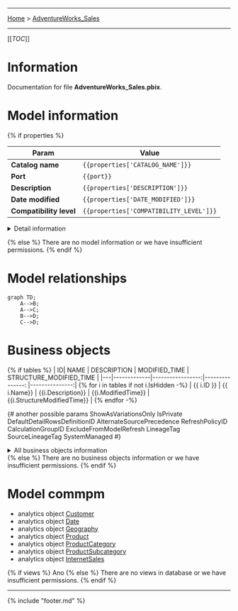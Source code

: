 ----

 [Home](../home.md) > [AdventureWorks_Sales](index.md)

----
[[_TOC_]]

# Information

Documentation for file **AdventureWorks_Sales.pbix**.

# Model information
{% if properties %}

| Param  | Value  |
|---|---|
| **Catalog name** | `{{properties['CATALOG_NAME']}}` | 
| **Port** | `{{port}}`|
| **Description** | `{{properties['DESCRIPTION']}}` | 
| **Date modified** | `{{properties['DATE_MODIFIED']}}` | 
| **Compatibility level** | `{{properties['COMPATIBILITY_LEVEL']}}` | 


<details>
<summary>Detail information</summary>

| Param  | Value  |
|---|---|
| **Catalog name** | `{{properties['CATALOG_NAME']}}` | 
| **Port** | `{{port}}` |
| **Full filename** | `{{full_filename}}` |
| **Description** | `{{properties['DESCRIPTION']}}` | 
| **Roles** | `{{properties['ROLES']}}` | 
| **Date modified** | `{{properties['DATE_MODIFIED']}}` | 
| **Compatibility level** | `{{properties['COMPATIBILITY_LEVEL']}}` | 
| **Type** | `{{properties['TYPE']}}` | 
| **Version** | `{{properties['VERSION']}}` | 
| **Database id** | `{{properties['DATABASE_ID']}}` | 
| **Database guid** | `{{properties['DATABASE_GUID']}}` | 
| **Date queried** | `{{properties['DATE_QUERIED']}}` | 
| **Currently used** | `{{properties['CURRENTLY_USED']}}` | 
| **Popularity** | `{{properties['POPULARITY']}}` | 
| **Weightedpopularity** | `{{properties['WEIGHTEDPOPULARITY']}}` | 
| **Clientcacherefreshpolicy** | `{{properties['CLIENTCACHEREFRESHPOLICY']}}` | 
| **Encryption level** | `{{properties['ENCRYPTION_LEVEL']}}` | 

</details>

{% else %}
There are no model information or we have insufficient permissions.
{% endif %}

# Model relationships

```mermaid
graph TD;
    A-->B;
    A-->C;
    B-->D;
    C-->D;
```

# Business objects
{% if tables %}
| ID| NAME | DESCRIPTION | MODIFIED_TIME | STRUCTURE_MODIFIED_TIME |
|---|-------------|-----------------:|---------------: |---------------:|
{% for i  in tables if not i.IsHidden -%}
| {{ i.ID }} | {{ i.Name}} | {{i.Description}} | {{i.ModifiedTime}} |  {{i.StructureModifiedTime}} |
{% endfor -%}

{# another possible params
ShowAsVariationsOnly
IsPrivate
DefaultDetailRowsDefinitionID
AlternateSourcePrecedence
RefreshPolicyID
CalculationGroupID
ExcludeFromModelRefresh
LineageTag
SourceLineageTag
SystemManaged
#}


<details>
<summary>All business objects information</summary>

| ID| MODEL_ID | NAME | DATA_CATEGORY  | DESCRIPTION | IS_HIDDEN | TABLE_STORAGE_ID | MODIFIED_TIME | STRUCTURE_MODIFIED_TIME | SYSTEM_FLAGS | SHOWASVARIATIONSONLY | ISPRIVATE | DEFAULTDETAILROWSDEFINITIONID | ALTERNATESOURCEPRECEDENCE | REFRESHPOLICYID | CALCULATIONGROUPID | EXCLUDEFROMMODELREFRESH | LINEAGETAG | SOURCELINEAGETAG | SYSTEMMANAGED |
|--------------|-------------|-------------|---------------------:|-----------------:|--------------:|----------------:|---------------:|---------------:|---------------:| -------------------- | --------- | ----------------------------- | ------------------------- | --------------- | ------------------ | ----------------------- | ---------- | ---------------- | ------------- |
{% for i  in tables -%}
| {{ i.ID }} | {{ i.ModelID}} | {{ i.Name}} | {{ i.DataCategory }} | {{i.Description}} | {{i.IsHidden}} | {{i.TableStorageID}} | {{i.ModifiedTime}} |  {{i.StructureModifiedTime}} |  {{i.SystemFlags}} | {{i.ShowAsVariationsOnly}} | {{i.IsPrivate}} | {{i.DefaultDetailRowsDefinitionID}} | {{i.AlternateSourcePrecedence}} | {{i.RefreshPolicyID}} | {{i.CalculationGroupID}} | {{i.ExcludeFromModelRefresh}} | {{i.LineageTag}} | {{i.SourceLineageTag}} | {{i.SystemManaged}} |
{% endfor -%}


</details>
{% else %}
There are no business objects information or we have insufficient permissions.
{% endif %}

# Model commpm 






- analytics object [Customer](./SSAS__ssas_azure/analytics_object_Customer.md)
- analytics object [Date](./SSAS__ssas_azure/analytics_object_Date.md)
- analytics object [Geography](./SSAS__ssas_azure/analytics_object_Geography.md)
- analytics object [Product](./SSAS__ssas_azure/analytics_object_Product.md)
- analytics object [ProductCategory](./SSAS__ssas_azure/analytics_object_ProductCategory.md)
- analytics object [ProductSubcategory](./SSAS__ssas_azure/analytics_object_ProductSubcategory.md)
- analytics object [InternetSales](./SSAS__ssas_azure/analytics_object_InternetSales.md)



{% if views %}
Ano
{% else %}
There are no views in database or we have insufficient permissions.
{% endif %}

----
{% include "footer.md" %}